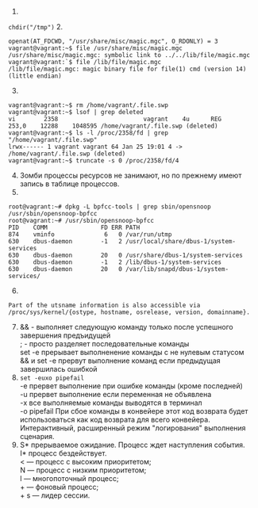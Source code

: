 1. 
```chdir("/tmp")```
2. 
```
openat(AT_FDCWD, "/usr/share/misc/magic.mgc", O_RDONLY) = 3
vagrant@vagrant:~$ file /usr/share/misc/magic.mgc
/usr/share/misc/magic.mgc: symbolic link to ../../lib/file/magic.mgc
vagrant@vagrant:`$ file /lib/file/magic.mgc
/lib/file/magic.mgc: magic binary file for file(1) cmd (version 14) (little endian)
```
3. 
```
vagrant@vagrant:~$ rm /home/vagrant/.file.swp
vagrant@vagrant:~$ lsof | grep deleted
vi        2358                        vagrant    4u      REG              253,0    12288    1048595 /home/vagrant/.file.swp (deleted)
vagrant@vagrant:~$ ls -l /proc/2358/fd | grep "/home/vagrant/.file.swp"
lrwx------ 1 vagrant vagrant 64 Jan 25 19:01 4 -> /home/vagrant/.file.swp (deleted)
vagrant@vagrant:~$ truncate -s 0 /proc/2358/fd/4
```
4. Зомби процессы ресурсов не занимают, но по прежнему имеют запись в таблице процессов.
5. 
```
root@vagrant:~# dpkg -L bpfcc-tools | grep sbin/opensnoop
/usr/sbin/opensnoop-bpfcc
root@vagrant:~# /usr/sbin/opensnoop-bpfcc
PID    COMM               FD ERR PATH
874    vminfo              6   0 /var/run/utmp
630    dbus-daemon        -1   2 /usr/local/share/dbus-1/system-services
630    dbus-daemon        20   0 /usr/share/dbus-1/system-services
630    dbus-daemon        -1   2 /lib/dbus-1/system-services
630    dbus-daemon        20   0 /var/lib/snapd/dbus-1/system-services/
```
6.
```
Part of the utsname information is also accessible via /proc/sys/kernel/{ostype, hostname, osrelease, version, domainname}.
```
7. && - выполняет следующую команду только после успешного завершения предъидущей  
; - просто разделяет последовательные команды  
set -e прерывает выполненение команды с не нулевым статусом  
&& и set -e прервут выполнение команд если предыдущая завершилась ошибкой
8. ```set -euxo pipefail```  
-e прервет выполнение при ошибке команды (кроме последней)  
-u прервет выполнение если переменная не объявлена  
-x все выполняемые команды выводятся в терминал  
-o pipefail При сбое команды в конвейере этот код возврата будет использоваться как код возврата для всего конвейера.
Интерактивный, расширенный режим "логирования" выполнения сценария.
9. S*  прерываемое ожидание. Процесс ждет наступления события.  
I* процесс бездействует.  
< — процесс с высоким приоритетом;  
N — процесс с низким приоритетом;  
l — многопоточный процесс;  
\+ — фоновый процесс;  
\+ s — лидер сессии.